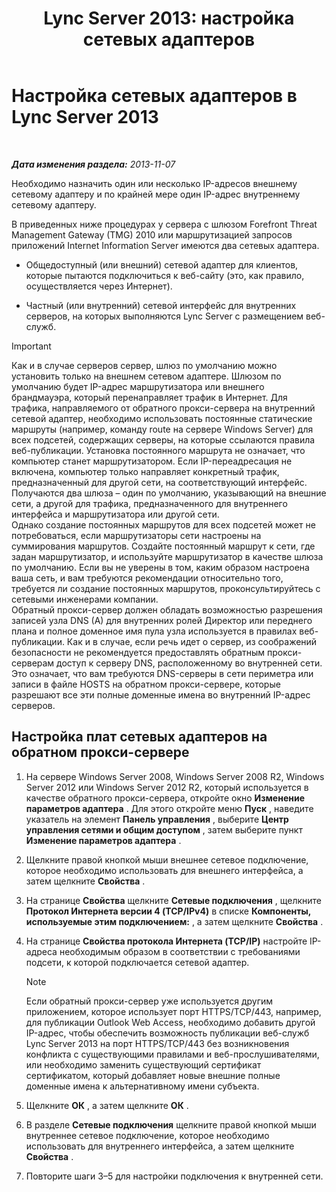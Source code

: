 ﻿---
title: 'Lync Server 2013: настройка сетевых адаптеров'
TOCTitle: Настройка сетевых адаптеров
ms:assetid: 6519ed80-020f-47a3-851c-03dea5eac5d9
ms:mtpsurl: https://technet.microsoft.com/ru-ru/library/Gg429707(v=OCS.15)
ms:contentKeyID: 49310000
ms.date: 05/19/2016
mtps_version: v=OCS.15
ms.translationtype: HT
---

# Настройка сетевых адаптеров в Lync Server 2013

 

_**Дата изменения раздела:** 2013-11-07_

Необходимо назначить один или несколько IP-адресов внешнему сетевому адаптеру и по крайней мере один IP-адрес внутреннему сетевому адаптеру.

В приведенных ниже процедурах у сервера с шлюзом Forefront Threat Management Gateway (TMG) 2010 или маршрутизацией запросов приложений Internet Information Server имеются два сетевых адаптера.

  - Общедоступный (или внешний) сетевой адаптер для клиентов, которые пытаются подключиться к веб-сайту (это, как правило, осуществляется через Интернет).

  - Частный (или внутренний) сетевой интерфейс для внутренних серверов, на которых выполняются Lync Server с размещением веб-служб.

> [!IMPORTANT]  
> Как и в случае серверов сервер, шлюз по умолчанию можно установить только на внешнем сетевом адаптере. Шлюзом по умолчанию будет IP-адрес маршрутизатора или внешнего брандмауэра, который перенаправляет трафик в Интернет. Для трафика, направляемого от обратного прокси-сервера на внутренний сетевой адаптер, необходимо использовать постоянные статические маршруты (например, команду route на сервере Windows Server) для всех подсетей, содержащих серверы, на которые ссылаются правила веб-публикации. Установка постоянного маршрута не означает, что компьютер станет маршрутизатором. Если IP-переадресация не включена, компьютер только направляет конкретный трафик, предназначенный для другой сети, на соответствующий интерфейс. Получаются два шлюза – один по умолчанию, указывающий на внешние сети, а другой для трафика, предназначенного для внутреннего интерфейса и маршрутизатора или другой сети.<br />Однако создание постоянных маршрутов для всех подсетей может не потребоваться, если маршрутизаторы сети настроены на суммирования маршрутов. Создайте постоянный маршрут к сети, где задан маршрутизатор, и используйте маршрутизатор в качестве шлюза по умолчанию. Если вы не уверены в том, каким образом настроена ваша сеть, и вам требуются рекомендации относительно того, требуется ли создание постоянных маршрутов, проконсультируйтесь с сетевыми инженерами компании.<br />Обратный прокси-сервер должен обладать возможностью разрешения записей узла DNS (A) для внутренних ролей Директор или переднего плана и полное доменное имя пула узла используется в правилах веб-публикации. Как и в случае, если речь идет о сервер, из соображений безопасности не рекомендуется предоставлять обратным прокси-серверам доступ к серверу DNS, расположенному во внутренней сети. Это означает, что вам требуются DNS-серверы в сети периметра или записи в файле HOSTS на обратном прокси-сервере, которые разрешают все эти полные доменные имена во внутренний IP-адрес серверов.

## Настройка плат сетевых адаптеров на обратном прокси-сервере

1.  На сервере Windows Server 2008, Windows Server 2008 R2, Windows Server 2012 или Windows Server 2012 R2, который используется в качестве обратного прокси-сервера, откройте окно **Изменение параметров адаптера** . Для этого откройте меню **Пуск** , наведите указатель на элемент **Панель управления** , выберите **Центр управления сетями и общим доступом** , затем выберите пункт **Изменение параметров адаптера** .

2.  Щелкните правой кнопкой мыши внешнее сетевое подключение, которое необходимо использовать для внешнего интерфейса, а затем щелкните **Свойства** .

3.  На странице **Свойства** щелкните **Сетевые подключения** , щелкните **Протокол Интернета версии 4 (TCP/IPv4)** в списке **Компоненты, используемые этим подключением:** , а затем щелкните **Свойства** .

4.  На странице **Свойства протокола Интернета (TCP/IP)** настройте IP-адреса необходимым образом в соответствии с требованиями подсети, к которой подключается сетевой адаптер.
    
    > [!NOTE]  
    > Если обратный прокси-сервер уже используется другим приложением, которое использует порт HTTPS/TCP/443, например, для публикации Outlook Web Access, необходимо добавить другой IP-адрес, чтобы обеспечить возможность публикации веб-служб Lync Server 2013 на порт HTTPS/TCP/443 без возникновения конфликта с существующими правилами и веб-прослушивателями, или необходимо заменить существующий сертификат сертификатом, который добавляет новые внешние полные доменные имена к альтернативному имени субъекта.

5.  Щелкните **ОК** , а затем щелкните **ОК** .

6.  В разделе **Сетевые подключения** щелкните правой кнопкой мыши внутреннее сетевое подключение, которое необходимо использовать для внутреннего интерфейса, а затем щелкните **Свойства** .

7.  Повторите шаги 3–5 для настройки подключения к внутренней сети.

